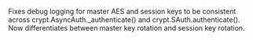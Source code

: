 Fixes debug logging for master AES and session keys to be consistent across crypt.AsyncAuth._authenticate() and crypt.SAuth.authenticate(). Now differentiates between master key rotation and session key rotation.
